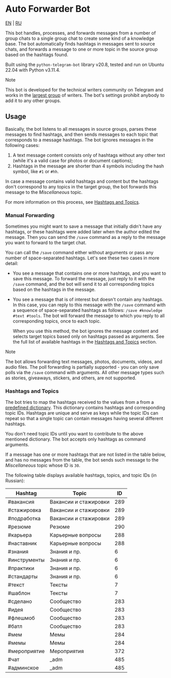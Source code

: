 # Auto Forwarder Bot

[EN](README.md) | [RU](README_ru.md)

This bot handles, processes, and forwards messages from a number of group chats to a single group chat to create some kind of a knowledge base. The bot automatically finds hashtags in messages sent to source chats, and forwards a message to one or more topic in the source group based on the hashtags found.

Built using the `python-telegram-bot` library v20.8, tested and run on Ubuntu 22.04 with Python v3.11.4.

> [!NOTE]
> This bot is developed for the technical writers community on Telegram and works in the [largest group](https://t.me/technicalwriters) of writers. The bot's settings prohibit anybody to add it to any other groups.

## Usage

Basically, the bot listens to all messages in source groups, parses these messages to find hashtags, and then sends messages to each topic that corresponds to a message hashtags. The bot ignores messages in the following cases:

1. A text message content consists only of hashtags without any other text (while it's a valid case for photos or document captions);
1. Hashtags in the message are shorter than 4 symbols including the hash symbol, like `#1` or `#hh`.

In case a message contains valid hashtags and content but the hashtags don't correspond to any topics in the target group, the bot forwards this message to the *Miscellaneous* topic.

For more information on this process, see [Hashtags and Topics](#hashtags-and-topics).

### Manual Forwarding

Sometimes you might want to save a message that initially didn't have any hashtags, or these hashtags were added later when the author edited the message. Then you can send the `/save` command as a reply to the message you want to forward to the target chat.

You can call the `/save` command either without arguments or pass any number of space-separated hashtags. Let's see these two cases in more detail:

* You see a message that contains one or more hashtags, and you want to save this message. To forward the message, just reply to it with the `/save` command, and the bot will send it to all corresponding topics based on the hashtags in the message.

* You see a message that is of interest but doesn't contain any hashtags. In this case, you can reply to this message with the `/save` command with a sequence of space-separated hashtags as follows: `/save #knowledge #text #tools`. The bot will forward the message to which you reply to all corresponding topics, once to each topic.

  When you use this method, the bot ignores the message content and selects target topics based only on hashtags passed as arguments. See the full list of available hashtags in the [Hashtags and Topics](#hashtags-and-topics) section.

> [!NOTE]
> The bot allows forwarding text messages, photos, documents, videos, and audio files. The poll forwarding is partially supported - you can only save polls via the `/save` command with arguments. All other message types such as stories, giveaways, stickers, and others, are not supported.

### Hashtags and Topics

The bot tries to map the hashtags received to the values from a from a [predefined dictionary](./hashtag_map.py). This dictionary contains hashtags and corresponding topic IDs. Hashtags are unique and serve as keys while the topic IDs can repeat so that a single topic can contain messages having several different hashtags.

You don't need topic IDs until you want to contribute to the above mentioned dictionary. The bot accepts only hashtags as command arguments.

If a message has one or more hashtags that are not listed in the table below, and has no messages from the table, the bot sends such message to the *Miscellaneous* topic whose ID is `30`.

The following table displays available hashtags, topics, and topic IDs (in Russian):

| Hashtag            |    Topic   | ID  |
|--------------------|------------|-----|
| #вакансия          | Вакансии и стажировки |   289  |
| #стажировка        | Вакансии и стажировки |   289  |
| #подработка        | Вакансии и стажировки |   289  |
| #резюме            |   Резюме   | 290 |
| #карьера           | Карьерные вопросы | 288 |
| #наставник         | Карьерные вопросы | 288 |
| #знания            | Знания и пр. |  6  |
| #инструменты       | Знания и пр. |  6  |
| #практики          | Знания и пр. |  6  |
| #стандарты         | Знания и пр. |  6  |
| #текст             |   Тексты   |  7  |
| #шаблон            |   Тексты   |  7  |
| #сделано           | Сообщество | 283 |
| #идея              | Сообщество | 283 |
| #флешмоб           | Сообщество | 283 |
| #батл              | Сообщество | 283 |
| #мем               |    Мемы    | 284 |
| #мемы              |    Мемы    | 284 |
| #мероприятие       | Мероприятия | 372 |
| #чат               |    _adm    | 485 |
| #админское         |    _adm    | 485 |
